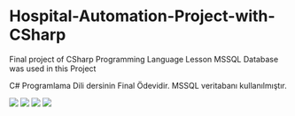 # Hospital-Automation-Project-with-CSharp
Final project of CSharp Programming Language Lesson
MSSQL Database was used in this Project

C# Programlama Dili dersinin Final Ödevidir. MSSQL veritabanı kullanılmıştır.


![](https://github.com/unalsemih/repo-images/blob/master/2019-01-24_02-55-15.png?raw=true)
![](https://github.com/unalsemih/repo-images/blob/master/2019-01-24_02-57-33.png?raw=true)
![](https://github.com/unalsemih/repo-images/blob/master/2019-01-24_02-59-21.png?raw=true)
![](https://github.com/unalsemih/repo-images/blob/master/2019-01-24_03-00-28.png?raw=true)

